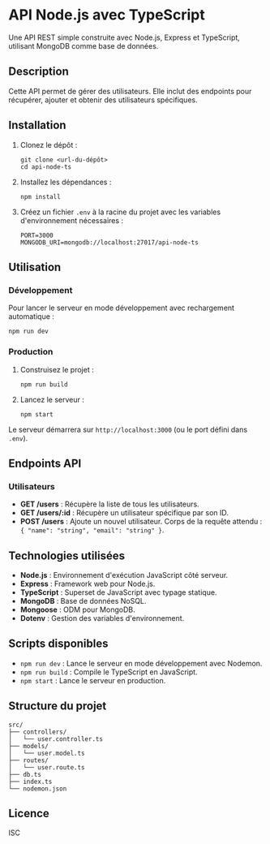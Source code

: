 # API Node.js avec TypeScript

Une API REST simple construite avec Node.js, Express et TypeScript, utilisant MongoDB comme base de données.

## Description

Cette API permet de gérer des utilisateurs. Elle inclut des endpoints pour récupérer, ajouter et obtenir des utilisateurs spécifiques.

## Installation

1. Clonez le dépôt :
   ```
   git clone <url-du-dépôt>
   cd api-node-ts
   ```

2. Installez les dépendances :
   ```
   npm install
   ```

3. Créez un fichier `.env` à la racine du projet avec les variables d'environnement nécessaires :
   ```
   PORT=3000
   MONGODB_URI=mongodb://localhost:27017/api-node-ts
   ```

## Utilisation

### Développement
Pour lancer le serveur en mode développement avec rechargement automatique :
```
npm run dev
```

### Production
1. Construisez le projet :
   ```
   npm run build
   ```

2. Lancez le serveur :
   ```
   npm start
   ```

Le serveur démarrera sur `http://localhost:3000` (ou le port défini dans `.env`).

## Endpoints API

### Utilisateurs

- **GET /users** : Récupère la liste de tous les utilisateurs.
- **GET /users/:id** : Récupère un utilisateur spécifique par son ID.
- **POST /users** : Ajoute un nouvel utilisateur. Corps de la requête attendu : `{ "name": "string", "email": "string" }`.

## Technologies utilisées

- **Node.js** : Environnement d'exécution JavaScript côté serveur.
- **Express** : Framework web pour Node.js.
- **TypeScript** : Superset de JavaScript avec typage statique.
- **MongoDB** : Base de données NoSQL.
- **Mongoose** : ODM pour MongoDB.
- **Dotenv** : Gestion des variables d'environnement.

## Scripts disponibles

- `npm run dev` : Lance le serveur en mode développement avec Nodemon.
- `npm run build` : Compile le TypeScript en JavaScript.
- `npm start` : Lance le serveur en production.

## Structure du projet

```
src/
├── controllers/
│   └── user.controller.ts
├── models/
│   └── user.model.ts
├── routes/
│   └── user.route.ts
├── db.ts
├── index.ts
└── nodemon.json
```

## Licence

ISC